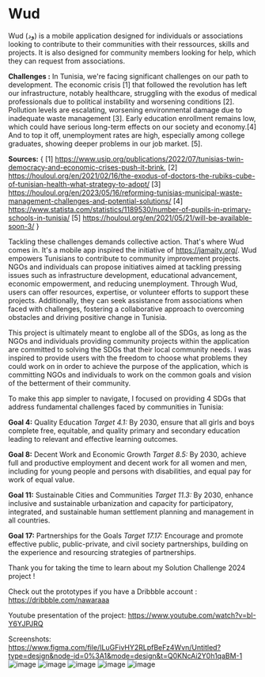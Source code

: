 # Wud
Wud (ود) is a mobile application designed for individuals or associations looking to contribute to their communities with their ressources, skills and projects. It is also designed for community members looking for help, which they can request from associations. 

**Challenges :**
In Tunisia, we're facing significant challenges on our path to development. The economic crisis [1] that followed the revolution has left our infrastructure, notably healthcare, struggling with the exodus of medical professionals due to political instability and worsening conditions [2]. Pollution levels are escalating, worsening environmental damage due to inadequate waste management [3]. Early education enrollment remains low, which could have serious long-term effects on our society and economy.[4] And to top it off, unemployment rates are high, especially among college graduates, showing deeper problems in our job market. [5].

**Sources:**
{
[1] https://www.usip.org/publications/2022/07/tunisias-twin-democracy-and-economic-crises-push-it-brink, 
[2] https://houloul.org/en/2021/02/16/the-exodus-of-doctors-the-rubiks-cube-of-tunisian-health-what-strategy-to-adopt/
[3] https://houloul.org/en/2023/05/16/reforming-tunisias-municipal-waste-management-challenges-and-potential-solutions/
[4] https://www.statista.com/statistics/1189530/number-of-pupils-in-primary-schools-in-tunisia/
[5] https://houloul.org/en/2021/05/21/will-be-available-soon-3/
}

Tackling these challenges demands collective action. That's where Wud comes in. It's a mobile app inspired  the initiative of https://jamaity.org/. Wud empowers Tunisians to contribute to community improvement projects. NGOs and individuals can propose initiatives aimed at tackling pressing issues such as infrastructure development, educational advancement, economic empowerment, and reducing unemployment. Through Wud, users can offer resources, expertise, or volunteer efforts to support these projects. Additionally, they can seek assistance from associations when faced with challenges, fostering a collaborative approach to overcoming obstacles and driving positive change in Tunisia. 

This project is ultimately meant to englobe all of the SDGs, as long as the NGOs and individuals providing community projects within the application are committed to solving the SDGs that their local community needs. I was inspired to provide users with the freedom to choose what problems they could work on in order to achieve the purpose of the application, which is committing NGOs and individuals to work on the common goals and vision of the betterment of their community.

To make this app simpler to navigate, I focused on providing 4 SDGs that address fundamental challenges faced by communities in Tunisia:

**Goal 4:** Quality Education
_Target 4.1:_ By 2030, ensure that all girls and boys complete free, equitable, and quality primary and secondary education leading to relevant and effective learning outcomes.

**Goal 8:** Decent Work and Economic Growth
_Target 8.5:_ By 2030, achieve full and productive employment and decent work for all women and men, including for young people and persons with disabilities, and equal pay for work of equal value.

**Goal 11:** Sustainable Cities and Communities
_Target 11.3:_ By 2030, enhance inclusive and sustainable urbanization and capacity for participatory, integrated, and sustainable human settlement planning and management in all countries.

**Goal 17:** Partnerships for the Goals
_Target 17.17:_ Encourage and promote effective public, public-private, and civil society partnerships, building on the experience and resourcing strategies of partnerships.


Thank you for taking the time to learn about my Solution Challenge 2024 project !


Check out the prototypes if you have a Dribbble account : https://dribbble.com/nawaraaa

Youtube presentation of the project: https://www.youtube.com/watch?v=bI-Y6YJPJRQ


Screenshots: https://www.figma.com/file/ILuGFivHY2RLpfBeFz4Wvn/Untitled?type=design&node-id=0%3A1&mode=design&t=Q0KNcAi2Y0h1qaBM-1
![image](https://github.com/nourbenamor2001/Wud/assets/146457416/b9a3eac4-eea4-4e2d-a069-471064151976)
![image](https://github.com/nourbenamor2001/Wud/assets/146457416/515f3d52-2af1-45c6-b2c0-71966f1d7789)
![image](https://github.com/nourbenamor2001/Wud/assets/146457416/2d69e0e1-587b-4d28-945c-cd20004454ad)
![image](https://github.com/nourbenamor2001/Wud/assets/146457416/76a1c951-cb6d-41db-ba89-0de0cdb46485)
![image](https://github.com/nourbenamor2001/Wud/assets/146457416/08ec7024-ab97-4cb9-b535-f719b8241103)


